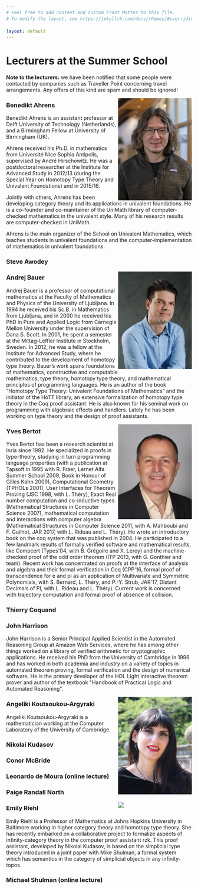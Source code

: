 ```yaml
---
# Feel free to add content and custom Front Matter to this file.
# To modify the layout, see https://jekyllrb.com/docs/themes/#overriding-theme-defaults

layout: default
---
```


# Lecturers at the Summer School #

**Note to the lecturers:** we have been notified that some people were contacted by companies such as Traveller Point concerning travel arrangements. Any offers of this kind are spam and should be ignored!

<img align="right" src="portraits/benedikt-ahrens.jpg" width=200>

### Benedikt Ahrens ###

Benedikt Ahrens is an assistant professor at Delft University of Technology (Netherlands), and a Birmingham Fellow at University of Birmingham (UK).

Ahrens received his Ph.D. in mathematics from Université Nice Sophia Antipolis, supervised by André Hirschowitz. He was a postdoctoral researcher at the Institute for Advanced Study in 2012/13 (during the Special Year on Homotopy Type Theory and Univalent Foundations) and in 2015/16.

Jointly with others, Ahrens has been developing category theory and its applications in univalent foundations. He is a co-founder and co-maintainer of the UniMath library of computer-checked mathematics in the univalent style. Many of his research results are computer-checked in UniMath.

Ahrens is the main organizer of the School on Univalent Mathematics, which teaches students in univalent foundations and the computer-implementation of mathematics in univalent foundations. 

### Steve Awodey ###

<img align="right" src="portraits/andrej-bauer.jpg">

### Andrej Bauer ###

Andrej Bauer is a professor of computational mathematics at the Faculty of Mathematics and Physics of the University of Ljubljana. In 1994 he received his Sc.B. in Mathematics from Ljubljana, and in 2000 he received his PhD in Pure and Applied Logic from Carnegie Mellon University under the supervision of Dana S. Scott. In 2001, he spent a semester at the Mittag-Leffler Institute in Stockholm, Sweden. In 2012, he was a fellow at the Institute for Advanced Study, where he contributed to the development of homotopy type theory. Bauer’s work spans foundations of mathematics, constructive and computable mathematics, type theory, homotopy type theory, and mathematical principles of programming languages. He is an author of the book “Homotopy Type Theory: Univalent Foundations of Mathematics” and the initiator of the HoTT library, an extensive formalization of homotopy type theory in the Coq proof assistant. He is also known for his seminal work on programming with algebraic effects and handlers. Lately he has been working on type theory and the design of proof assistants.

<img align="right" src="portraits/yves-bertot.jpg">

### Yves Bertot ###

Yves Bertot has been a research scientist at Inria since 1992.  He
specialized in proofs in type-theory, studying in turn programming
language properties (with a publication at Tapsoft in 1995 with
R. Fraer, Lernet Alfa Summer School 2009, Book in Honour of Gilles
Kahn 2009), Computational Geometry (TPHOLs 2001), User Interfaces for
Theorem Proving (JSC 1998, with L. Théry), Exact Real number
computation and co-inductive types (Mathematical Structures in
Computer Science 2007), mathematical computation and interactions with
computer algebra (Mathematical Structures in Computer Science 2011,
with A. Mahboubi and F. Guilhot, JAR 2017, with L. Rideau and
L. Théry).  He wrote an introductory book on the coq system that was
published in 2004.  He participated to a few landmark results of
formally verified software and mathematical results, like Compcert
(Types'04, with B. Grégoire and X. Leroy) and the machine-checked
proof of the odd order theorem (ITP 2013, with G. Gonthier and team).
Recent work has concentrated on proofs at the interface of analysis
and algebra and their formal verification in Coq (CPP'16, formal proof
of transcendence for e and pi as an application of Multivariate and
Symmetric Polynomials, with S. Bernard, L. Théry, and P.-Y. Strub,
JAR'17, Distant Decimals of PI, with L. Rideau and L. Théry).  Current
work is concerned with trajectory computation and formal proof of
absence of collision.

### Thierry Coquand ###

### John Harrison ###

John Harrison is a Senior Principal Applied Scientist in the
  Automated Reasoning Group at Amazon Web Services, where he has among
  other things worked on a library of verified arithmetic for
  cryptographic applications. He received his PhD from the University of
  Cambridge in 1996 and has worked in both academia and industry on a
  variety of topics in automated theorem proving, formal verification
  and the design of numerical software. He is the primary developer of
  the HOL Light interactive theorem prover and author of the textbook
  "Handbook of Practical Logic and Automated Reasoning".

<img align="right" src="portraits/angeliki-koutsoukou-argyraki.jpg">

### Angeliki Koutsoukou-Argyraki ###

Angeliki Koutsoukou-Argyraki is a mathematician working at the
Computer Laboratory of the University of Cambridge.

### Nikolai Kudasov ###
### Conor McBride ###
### Leonardo de Moura (online lecture) ###
### Paige Randall North ###

<img align="right" src="portraits/emily-riehl.jpg" width=200>

### Emily Riehl ###

Emily Riehl is a Professor of Mathematics at Johns Hopkins University in Baltimore working in higher category theory and homotopy type theory. She has recently embarked on a collaborative project to formalize aspects of infinity-category theory in the computer proof assistant rzk. This proof assistant, developed by Nikolai Kudasov, is based on the simplicial type theory introduced in a joint paper with Mike Shulman, a formal system which has semantics in the category of simplicial objects in any infinity-topos.

### Michael Shulman (online lecture) ###


